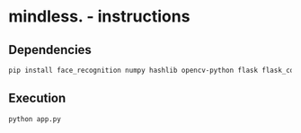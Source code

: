 # mindless. - instructions

## Dependencies
```sh
pip install face_recognition numpy hashlib opencv-python flask flask_cors pyperclip
```

## Execution
```sh
python app.py
```
